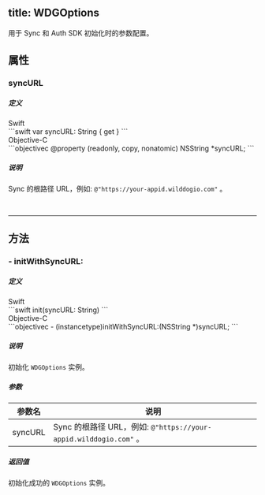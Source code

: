 title: WDGOptions
---

用于 Sync 和 Auth SDK 初始化时的参数配置。


## 属性

### syncURL

##### 定义

<div class="swift-lan">Swift</div>```swift
var syncURL: String { get }
```
<div class="objectivec-lan">Objective-C</div>```objectivec
@property (readonly, copy, nonatomic) NSString *syncURL;
```

##### 说明

 Sync 的根路径 URL，例如: `@"https://your-appid.wilddogio.com"` 。

</br>

---





## 方法

### - initWithSyncURL:

##### 定义

<div class="swift-lan">Swift</div>```swift
init(syncURL: String)
```
<div class="objectivec-lan">Objective-C</div>```objectivec
- (instancetype)initWithSyncURL:(NSString *)syncURL;
```

##### 说明

初始化 `WDGOptions` 实例。

##### 参数

 参数名 | 说明 
---|---
syncURL| Sync 的根路径 URL，例如: `@"https://your-appid.wilddogio.com"` 。




##### 返回值

初始化成功的 `WDGOptions` 实例。




